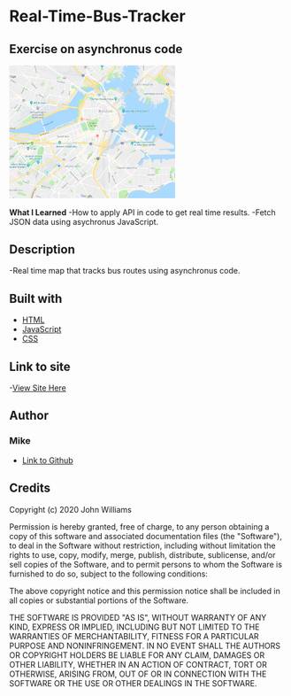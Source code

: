 # Real-Time-Bus-Tracker
## Exercise on asynchronus code
<img src= "Boston.png" width='300'/>

**What I Learned**
-How to apply API in code to get real time results.
-Fetch JSON data using asychronus JavaScript.


## Description
-Real time map that tracks bus routes using asynchronus code.




## Built with
- [HTML](https://developer.mozilla.org/en-US/docs/Web/HTML)
- [JavaScript](https://developer.mozilla.org/en-US/docs/Web/Javascript)
- [CSS](https://developer.mozilla.org/en-US/docs/Web/CSS)





## Link to site
-[View Site Here](https://mikechackett.github.io/Real-Time-Bus-Tracker/)






## Author
### Mike 
- [Link to Github](https://github.com/MikeCHackett)


## Credits 
Copyright (c) 2020 John Williams

Permission is hereby granted, free of charge, to any person obtaining a copy
of this software and associated documentation files (the "Software"), to deal
in the Software without restriction, including without limitation the rights
to use, copy, modify, merge, publish, distribute, sublicense, and/or sell
copies of the Software, and to permit persons to whom the Software is
furnished to do so, subject to the following conditions:

The above copyright notice and this permission notice shall be included in all
copies or substantial portions of the Software.

THE SOFTWARE IS PROVIDED "AS IS", WITHOUT WARRANTY OF ANY KIND, EXPRESS OR
IMPLIED, INCLUDING BUT NOT LIMITED TO THE WARRANTIES OF MERCHANTABILITY,
FITNESS FOR A PARTICULAR PURPOSE AND NONINFRINGEMENT. IN NO EVENT SHALL THE
AUTHORS OR COPYRIGHT HOLDERS BE LIABLE FOR ANY CLAIM, DAMAGES OR OTHER
LIABILITY, WHETHER IN AN ACTION OF CONTRACT, TORT OR OTHERWISE, ARISING FROM,
OUT OF OR IN CONNECTION WITH THE SOFTWARE OR THE USE OR OTHER DEALINGS IN THE
SOFTWARE.
